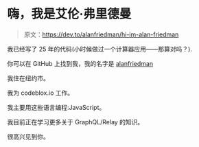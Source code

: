 # 嗨，我是艾伦·弗里德曼

> 原文：<https://dev.to/alanfriedman/hi-im-alan-friedman>

我已经写了 25 年的代码(小时候做过一个计算器应用——那算对吗？).

你可以在 GitHub 上找到我，我的名字是 [alanfriedman](https://github.com/alanfriedman)

我住在纽约市。

我为 codeblox.io 工作。

我主要用这些语言编程:JavaScript。

我目前正在学习更多关于 GraphQL/Relay 的知识。

很高兴见到你。